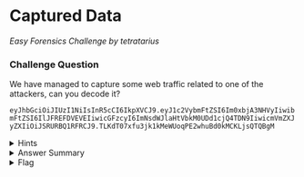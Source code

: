 # Captured Data

<i>Easy Forensics Challenge by tetratarius</i>

### Challenge Question

We have managed to capture some web traffic related to one of the attackers, can you decode it?

`eyJhbGciOiJIUzI1NiIsInR5cCI6IkpXVCJ9.eyJ1c2VybmFtZSI6Im0xbjA3NHVyIiwibmFtZSI6IlJFREFDVEVEIiwicGFzcyI6ImNsdWJlaHtVbkM0UDd1cjQ4TDN9IiwicmVmZXJyZXIiOiJSRURBQ1RFRCJ9.TLKdT07xfu3jk1kMeWUoqPE2whuBd0kMCKLjsQTQBgM`

<details> 
  <summary>Hints</summary>
  <ol>
    <li>Look up common encodings used in web applications...</li>
  </ol>
</details>

<details> 
  <summary>Answer Summary</summary>
  <ol>
    <li>Challenge is an encoded JWT token, sort of tip-off to this is that it starts with `eyJ...`, most JWT's start with something like this.</li>
    <li>Solve by pasting the encoded text into CyberChef's input field and run the "magic" operation in the recipe column. Cyberchef will immediately tell that it's a JWT and decode it for you.</li>
    <li>See the flag inside the JWT, "clubeh{UnC4P7ur48L3}".</li>
   </ol>
</details>

<details> 
  <summary>Flag</summary>
  &emsp;<b>clubeh{UnC4P7ur48L3}</b>
</details>
